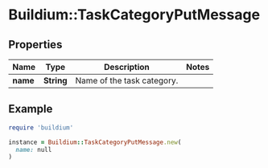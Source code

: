 # Buildium::TaskCategoryPutMessage

## Properties

| Name | Type | Description | Notes |
| ---- | ---- | ----------- | ----- |
| **name** | **String** | Name of the task category. |  |

## Example

```ruby
require 'buildium'

instance = Buildium::TaskCategoryPutMessage.new(
  name: null
)
```

